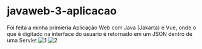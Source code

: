 # javaweb-3-aplicacao
Foi feita a minha primieria Aplicação Web com Java (Jakarta) e Vue, onde o que é digitado na interface do usuario é retornado em um JSON dentro de uma Servlet
![1](https://github.com/msinatora/javaweb-3-aplicacao/assets/119950611/65b6d339-72a6-4c64-b91d-0801b9ab70f3)
![2](https://github.com/msinatora/javaweb-3-aplicacao/assets/119950611/a9edc7a2-c521-4854-a678-2ef440dd41e2)
